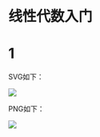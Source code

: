 # 线性代数入门

# 1

SVG如下：

![](https://latex.codecogs.com/svg.image?%5Cbegin%7Bpmatrix%7D1&2%5C%5C3&4%5C%5C%5Cend%7Bpmatrix%7D&plus;%5Cbegin%7Bpmatrix%7D1&2%5C%5C3&4%5C%5C%5Cend%7Bpmatrix%7D=%5Cbegin%7Bpmatrix%7D2&4%5C%5C6&8%5C%5C%5Cend%7Bpmatrix%7D)

PNG如下：

![](https://latex.codecogs.com/png.image?%5Cdpi%7B110%7D%5Cbegin%7Bpmatrix%7D1&2%5C%5C3&4%5C%5C%5Cend%7Bpmatrix%7D&plus;%5Cbegin%7Bpmatrix%7D1&2%5C%5C3&4%5C%5C%5Cend%7Bpmatrix%7D=%5Cbegin%7Bpmatrix%7D2&4%5C%5C6&8%5C%5C%5Cend%7Bpmatrix%7D)





